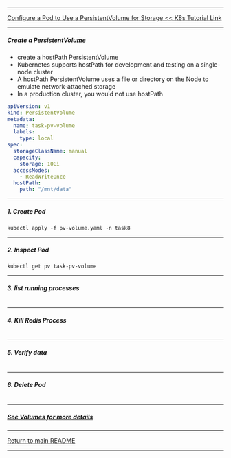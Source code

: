 *********************************************************************
[Configure a Pod to Use a PersistentVolume for Storage << K8s Tutorial Link](https://kubernetes.io/docs/tasks/configure-pod-container/configure-persistent-volume-storage/)
*********************************************************************
##### Create a PersistentVolume
* create a hostPath PersistentVolume
* Kubernetes supports hostPath for development and testing on a single-node cluster
* A hostPath PersistentVolume uses a file or directory on the Node to emulate network-attached storage
* In a production cluster, you would not use hostPath
```yaml
apiVersion: v1
kind: PersistentVolume
metadata:
  name: task-pv-volume
  labels:
    type: local
spec:
  storageClassName: manual
  capacity:
    storage: 10Gi
  accessModes:
    - ReadWriteOnce
  hostPath:
    path: "/mnt/data"
```
*********************************************************************
##### 1. Create Pod
```shell
kubectl apply -f pv-volume.yaml -n task8

```
*********************************************************************
##### 2. Inspect Pod
```shell
kubectl get pv task-pv-volume

```
*********************************************************************
##### 3. list running processes
```shell

```
*********************************************************************
##### 4. Kill Redis Process
```shell

```
*********************************************************************
##### 5. Verify data  
```shell

```
*********************************************************************
##### 6. Delete Pod
```shell

```
*********************************************************************
##### [See Volumes for more details](https://kubernetes.io/docs/concepts/storage/volumes/)
*********************************************************************
[Return to main README](https://github.com/dmitriyshub/kube-hub)
*********************************************************************